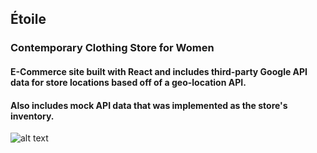 ## Étoile
### Contemporary Clothing Store for Women

#### E-Commerce site built with React and includes third-party Google API data for store locations based off of a geo-location API.
#### Also includes mock API data that was implemented as the store's inventory.

![alt text](https://media.giphy.com/media/SVBC57WQRiAM8OJbp2/giphy.gif)

